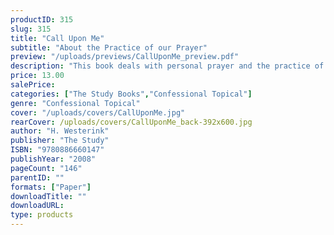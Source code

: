 ```yaml
---
productID: 315
slug: 315
title: "Call Upon Me"
subtitle: "About the Practice of our Prayer"
preview: "/uploads/previews/CallUponMe_preview.pdf"
description: "This book deals with personal prayer and the practice of our prayer. It says much about the difficulties that arise in prayer and the blessings that go with it. Above all, we see in this book, through the numerous Scriptural texts, that God’s Word teaches us to pray. 17 chapters; no questions."
price: 13.00
salePrice: 
categories: ["The Study Books","Confessional Topical"]
genre: "Confessional Topical"
cover: "/uploads/covers/CallUponMe.jpg"
rearCover: /uploads/covers/CallUponMe_back-392x600.jpg
author: "H. Westerink"
publisher: "The Study"
ISBN: "9780886660147"
publishYear: "2008"
pageCount: "146"
parentID: ""
formats: ["Paper"]
downloadTitle: ""
downloadURL: 
type: products
---
```

